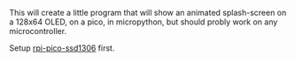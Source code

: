 This will create a little program that will show an animated splash-screen on a 128x64 OLED, on a pico, in micropython, but should probly work on any microcontroller.

Setup [rpi-pico-ssd1306](https://github.com/makerportal/rpi-pico-ssd1306) first.

